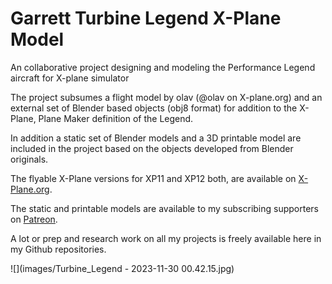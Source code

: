 # Garrett Turbine Legend X-Plane Model
 An collaborative project designing and modeling the Performance Legend aircraft for X-plane simulator 

The project subsumes a flight model by olav (@olav on X-plane.org) and an external set of Blender based objects (obj8 format) for addition to the X-Plane, Plane Maker definition of the Legend.

In addition a static set of Blender models and a 3D printable model are included in the project based on the objects developed from Blender originals.

The flyable X-Plane versions for XP11 and XP12 both, are available on [X-Plane.org](tbd).

The static and printable models are available to my subscribing supporters on [Patreon](https://www.patreon.com/medmatix).

A lot or prep and research work on all my projects is freely available here in my Github repositories. 

![](images/Turbine_Legend - 2023-11-30 00.42.15.jpg)
